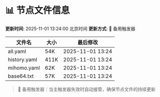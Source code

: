 # 📊 节点文件信息

**更新时间**: 2025-11-01 13:24:00 北京时间
**更新方式**: 🔄 备用触发器

| 文件名 | 大小 | 最后修改 |
|--------|------|----------|
| all.yaml | 54K | 2025-11-01 13:24 |
| history.yaml | 411K | 2025-11-01 13:24 |
| mihomo.yaml | 62K | 2025-11-01 13:24 |
| base64.txt | 57K | 2025-11-01 13:24 |

> 🔄 备用触发器：当主触发器失效时自动接管，确保节点文件的持续更新
